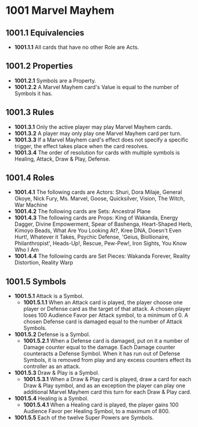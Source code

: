 # 1001 Marvel Mayhem

## 1001.1 Equivalencies
* **1001.1.1** All cards that have no other Role are Acts.

## 1001.2 Properties
* **1001.2.1** Symbols are a Property.
* **1001.2.2** A Marvel Mayhem card's Value is equal to the number of Symbols it has.

## 1001.3 Rules
* **1001.3.1** Only the active player may play Marvel Mayhem cards.
* **1001.3.2** A player may only play one Marvel Mayhem card per turn.
* **1001.3.3** If a Marvel Mayhem card's effect does not specify a specific trigger, the effect takes place when the card resolves.
* **1001.3.4** The order of resolution for cards with multiple symbols is Healing, Attack, Draw & Play, Defense.

## 1001.4 Roles
* **1001.4.1** The following cards are Actors: Shuri, Dora Milaje, General Okoye, Nick Fury, Ms. Marvel, Goose, Quicksilver, Vision, The Witch, War Machine
* **1001.4.2** The following cards are Sets: Ancestral Plane
* **1001.4.3** The following cards are Props: King of Wakanda, Energy Dagger, Divine Empowerment, Spear of Bashenga, Heart-Shaped Herb, Kimoyo Beads, What Are You Looking At?, Kree DNA, Doesn't Even Hurt!, Whatever it Takes, Psychic Defense, 'Geius, Biollionaire, Philanthropist', Heads-Up!, Rescue, Pew-Pew!, Iron Sights, You Know Who I Am
* **1001.4.4** The following cards are Set Pieces: Wakanda Forever, Reality Distortion, Reality Warp

## 1001.5 Symbols
* **1001.5.1** Attack is a Symbol.
    * **1001.5.1.1** When an Attack card is played, the player choose one player or Defense card as the target of that attack.  A chosen player loses 100 Audience Favor per Attack symbol, to a minimum of 0.  A chosen Defense card is damaged equal to the number of Attack Symbols.
* **1001.5.2** Defense is a Symbol.
    * **1001.5.2.1** When a Defense card is damaged, put on it a number of Damage counter equal to the damage.  Each Damage counter counteracts a Defense Symbol.  When it has run out of Defense Symbols, it is removed from play and any excess counters effect its controller as an attack.
* **1001.5.3** Draw & Play is a Symbol.
    * **1001.5.3.1** When a Draw & Play card is played, draw a card for each Draw & Play symbol, and as an exception the player can play one additional Marvel Mayhem card this turn for each Draw & Play card.
* **1001.5.4** Healing is a Symbol.
    * **1001.5.4.1** When a Healing card is played, the player gains 100 Audience Favor per Healing Symbol, to a maximum of 800.
* **1001.5.5** Each of the twelve Super Powers are Symbols.